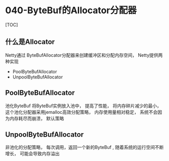 # 040-ByteBuf的Allocator分配器

[TOC]

## 什么是Allocator

Netty通过 ByteBufAllocator分配器来创建缓冲区和分配内存空间， Netty提供两种实现

- PoolByteBufAllocator
- UnpoolByteBufAllocator

## PoolByteBufAllocator

池化ByteBuf 将ByteBuf实例放入池中， 提高了性能， 将内存碎片减少的最小， 这个池化分配器采用jemalloc高效分配策略， 内存使用量相对稳定， 系统不会因为内存耗尽而崩溃， 默认策略

## UnpoolByteBufAllocator

非池化的分配策略， 每次调用，返回一个新的ByteBuf , 随着系统的运行空间不断增长， 可能会导致内存溢出

